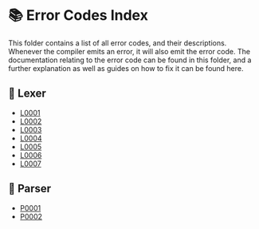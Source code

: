 <!-- Part of the Exeme Project, under the MIT license. See '/LICENSE' for license information. SPDX-License-Identifier: MIT License. -->

# 📚 Error Codes Index

This folder contains a list of all error codes, and their descriptions. Whenever the compiler emits an error, it will also emit the error code. The documentation relating to the error code can be found in this folder, and a further explanation as well as guides on how to fix it can be found here.

## 📖 Lexer

* [L0001](L0001.md)
* [L0002](L0002.md)
* [L0003](L0003.md)
* [L0004](L0004.md)
* [L0005](L0005.md)
* [L0006](L0006.md)
* [L0007](L0007.md)

## 🔎 Parser

* [P0001](P0001.md)
* [P0002](P0002.md)

